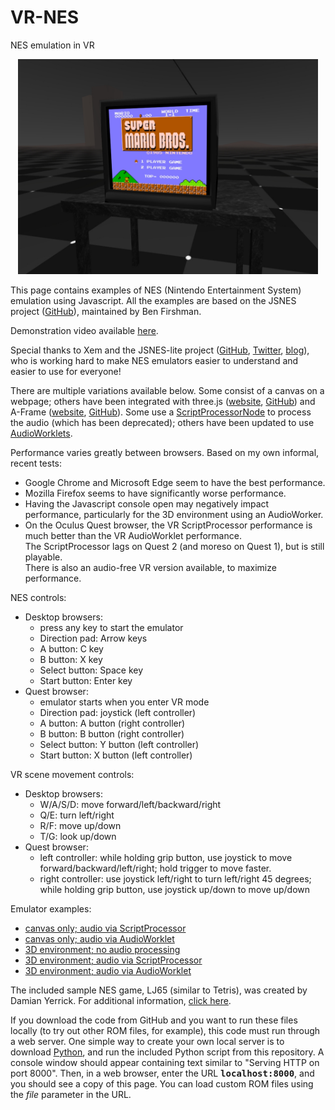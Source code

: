 # VR-NES
NES emulation in VR

<p align="center">
<img src="https://raw.githubusercontent.com/stemkoski/VR-NES/main/vr-nes.jpg" width="480">
</p>

This page contains examples of NES (Nintendo Entertainment System) emulation using Javascript. All the examples are based on the JSNES project (<a href="https://github.com/bfirsh/jsnes">GitHub</a>), maintained by Ben Firshman.
</p>

<p>
Demonstration video available <a href="https://www.youtube.com/watch?v=47tEJkmtauc">here</a>.
</p>

<p>
Special thanks to Xem and the JSNES-lite project (<a href="https://github.com/xem/jsnes-lite">GitHub</a>, <a href="https://twitter.com/MaximeEuziere/status/1316455403274858501">Twitter</a>, <a href="https://xem.github.io/articles/nes.html">blog</a>), who is working hard to make NES emulators easier to understand and easier to use for everyone!
</p>

<p>
There are multiple variations available below. Some consist of a canvas on a webpage; others have been integrated with three.js (<a href="https://threejs.org/">website</a>, <a href="https://github.com/mrdoob/three.js/">GitHub</a>) and A-Frame (<a href="https://aframe.io/">website</a>, <a href="https://github.com/aframevr/aframe">GitHub</a>). Some use a <a href="https://developer.mozilla.org/en-US/docs/Web/API/ScriptProcessorNode">ScriptProcessorNode</a> to process the audio (which has been deprecated); others have been updated to use <a href="https://developer.mozilla.org/en-US/docs/Web/API/AudioWorklet">AudioWorklets</a>. 
</p>

<p>
Performance varies greatly between browsers. Based on my own informal, recent tests:
<ul>
<li> Google Chrome and Microsoft Edge seem to have the best performance.
<li> Mozilla Firefox seems to have significantly worse performance.
<li> Having the Javascript console open may negatively impact performance, particularly for the 3D environment using an AudioWorker.
<li> On the Oculus Quest browser, the VR ScriptProcessor performance is much better than the VR AudioWorklet performance. 
	<br/> The ScriptProcessor lags on Quest 2 (and moreso on Quest 1), but is still playable.
	<br/> There is also an audio-free VR version available, to maximize performance.
</ul>
</p>

NES controls:
<p>
<ul>
	<li>Desktop browsers:
	<ul>
		<li>press any key to start the emulator
		<li>Direction pad: Arrow keys
		<li>A button: C key
		<li>B button: X key
		<li>Select button: Space key
		<li>Start button: Enter key
	</ul>
	<li>Quest browser:
	<ul>
		<li>emulator starts when you enter VR mode
		<li>Direction pad: joystick (left controller)
		<li>A button: A button (right controller)
		<li>B button: B button (right controller)
		<li>Select button: Y button (left controller)
		<li>Start button: X button (left controller)
	</ul>
</ul>
</p>

<p>VR scene movement controls:
<ul>
	<li>Desktop browsers:
	<ul>
		<li>W/A/S/D: move forward/left/backward/right
		<li>Q/E: turn left/right
		<li>R/F: move up/down
		<li>T/G: look up/down 
	</ul>
	<li>Quest browser:
	<ul>
		<li>left controller: while holding grip button, use joystick to move <br/>
			forward/backward/left/right; hold trigger to move faster. <br/>
		<li>right controller: use joystick left/right to turn left/right 45 degrees; <br/>
			while holding grip button, use joystick up/down to move up/down
	</ul>
</ul>
</p>

<p>
Emulator examples:
<ul>
	<li><a href="https://stemkoski.github.io/VR-NES/desktop-original.html?file=LJ65">canvas only; audio via ScriptProcessor</a></li>
	<li><a href="https://stemkoski.github.io/VR-NES/desktop-audioworklet.html?file=LJ65">canvas only; audio via AudioWorklet</a></li>
	<li><a href="https://stemkoski.github.io/VR-NES/vr-mute.html?file=LJ65">3D environment; no audio processing</a></li>
	<li><a href="https://stemkoski.github.io/VR-NES/vr-original.html?file=LJ65">3D environment; audio via ScriptProcessor</a></li>
	<li><a href="https://stemkoski.github.io/VR-NES/vr-audioworklet.html?file=LJ65">3D environment; audio via AudioWorklet</a></li>
</ul>
</p>

<p>
The included sample NES game, LJ65 (similar to Tetris), was created by Damian Yerrick. For additional information, <a href="roms/LJ65-README.txt">click here</a>.
</p>

<p>
If you download the code from GitHub and you want to run these files locally (to try out other ROM files, for example), 
this code must run through a web server. 
One simple way to create your own local server is to download <a href="https://www.python.org/">Python</a>, and run the included Python script from this repository.
A console window should appear containing text similar to "Serving HTTP on port 8000".
Then, in a web browser, enter the URL <b><tt>localhost:8000</tt></b>, and you should see a copy of this page. 
You can load custom ROM files using the <i>file</i> parameter in the URL.
</p>

